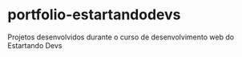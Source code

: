 # portfolio-estartandodevs
Projetos desenvolvidos durante o curso de desenvolvimento web do Estartando Devs
